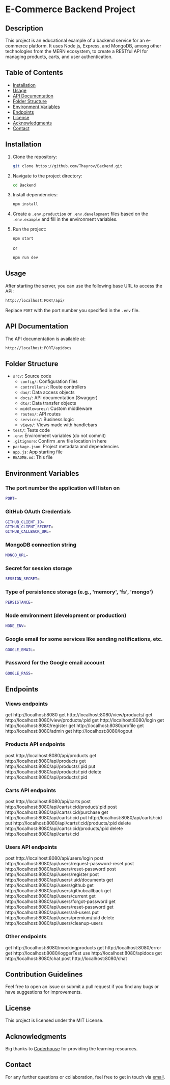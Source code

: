 # E-Commerce Backend Project

## Description

This project is an educational example of a backend service for an e-commerce platform. It uses Node.js, Express, and MongoDB, among other technologies from the MERN ecosystem, to create a RESTful API for managing products, carts, and user authentication.

## Table of Contents

- [Installation](#installation)
- [Usage](#usage)
- [API Documentation](#api-documentation)
- [Folder Structure](#folder-structure)
- [Environment Variables](#environment-variables)
- [Endpoints](#endpoints)
- [License](#license)
- [Acknowledgments](#acknowledgments)
- [Contact](#contact)

## Installation

1. Clone the repository:
    ```bash
    git clone https://github.com/Thayrov/Backend.git
    ```
2. Navigate to the project directory:
    ```bash
    cd Backend
    ```
3. Install dependencies:
    ```bash
    npm install
    ```
4. Create a `.env.production` or `.env.development` files based on the `.env.example`  and fill in the environment variables.
5. Run the project:
    ```bash
    npm start
    ```
    or
    
     ```bash
    npm run dev
    ```

## Usage

After starting the server, you can use the following base URL to access the API:

```bash
http://localhost:PORT/api/
```

Replace `PORT` with the port number you specified in the `.env` file.

## API Documentation

The API documentation is available at:

```bash
http://localhost:PORT/apidocs
```

## Folder Structure

- `src/`: Source code
  - `config/`: Configuration files
  - `controllers/`: Route controllers
  - `dao/`: Data access objects
  - `docs/`: API documentation (Swagger)
  - `dto/`: Data transfer objects
  - `middlewares/`: Custom middleware
  - `routes/`: API routes
  - `services/`: Business logic
  - `views/`: Views made with handlebars
- `test/`: Tests code
- `.env`: Environment variables (do not commit)
- `.gitignore`: Confirm .env file location in here
- `package.json`: Project metadata and dependencies
- `app.js`: App starting file
- `README.md`: This file

## Environment Variables

### The port number the application will listen on
```bash
PORT=
```
### GitHub OAuth Credentials
```bash
GITHUB_CLIENT_ID=
GITHUB_CLIENT_SECRET=
GITHUB_CALLBACK_URL=
```
### MongoDB connection string
```bash
MONGO_URL=
```
### Secret for session storage
```bash
SESSION_SECRET=
```
### Type of persistence storage (e.g., 'memory', 'fs', 'mongo')
```bash
PERSISTANCE=
```
### Node environment (development or production)
```bash
NODE_ENV=
```
### Google email for some services like sending notifications, etc.
```bash
GOOGLE_EMAIL=
```
### Password for the Google email account
```bash
GOOGLE_PASS=
```

## Endpoints

### Views endpoints

get http://localhost:8080
get http://localhost:8080/view/products/
get http://localhost:8080/view/products/:pid
get http://localhost:8080/login
get http://localhost:8080/register
get http://localhost:8080/profile
get http://localhost:8080/admin
get http://localhost:8080/logout

### Products API endpoints

post http://localhost:8080/api/products
get http://localhost:8080/api/products
get http://localhost:8080/api/products/:pid
put http://localhost:8080/api/products/:pid
delete http://localhost:8080/api/products/:pid

### Carts API endpoints

post http://localhost:8080/api/carts
post http://localhost:8080/api/carts/:cid/product/:pid
post http://localhost:8080/api/carts/:cid/purchase
get http://localhost:8080/api/carts/:cid
put http://localhost:8080/api/carts/:cid
put http://localhost:8080/api/carts/:cid/products/:pid
delete http://localhost:8080/api/carts/:cid/products/:pid
delete http://localhost:8080/api/carts/:cid

### Users API endpoints

post http://localhost:8080/api/users/login
post http://localhost:8080/api/users/request-password-reset
post http://localhost:8080/api/users/reset-password
post http://localhost:8080/api/users/register
post http://localhost:8080/api/users/:uid/documents
get http://localhost:8080/api/users/github
get http://localhost:8080/api/users/githubcallback
get http://localhost:8080/api/users/current
get http://localhost:8080/api/users/forgot-password
get http://localhost:8080/api/users/reset-password
get http://localhost:8080/api/users/all-users
put http://localhost:8080/api/users/premium/:uid
delete http://localhost:8080/api/users/cleanup-users

### Other endpoints

get http://localhost:8080/mockingproducts
get http://localhost:8080/error
get http://localhost:8080/loggerTest
use http://localhost:8080/apidocs
get http://localhost:8080/chat
post http://localhost:8080/chat


## Contribution Guidelines
Feel free to open an issue or submit a pull request if you find any bugs or have suggestions for improvements.

## License
This project is licensed under the MIT License.

## Acknowledgments
Big thanks to <a href="https://www.coderhouse.com" target="_blank">Coderhouse</a> for providing the learning resources.

## Contact
For any further questions or collaboration, feel free to get in touch via [email](mailto:contact@thayrov.com).
